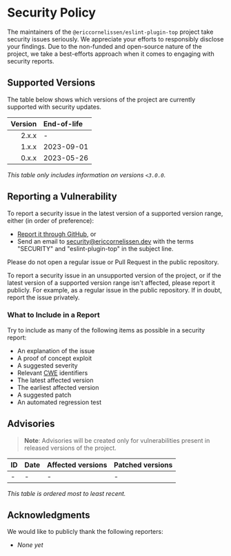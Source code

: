 # Security Policy

The maintainers of the `@ericcornelissen/eslint-plugin-top` project take
security issues seriously. We appreciate your efforts to responsibly disclose
your findings. Due to the non-funded and open-source nature of the project, we
take a best-efforts approach when it comes to engaging with security reports.

## Supported Versions

The table below shows which versions of the project are currently supported with
security updates.

| Version | End-of-life |
| ------: | :---------- |
|   2.x.x | -           |
|   1.x.x | 2023-09-01  |
|   0.x.x | 2023-05-26  |

_This table only includes information on versions `<3.0.0`._

## Reporting a Vulnerability

To report a security issue in the latest version of a supported version range,
either (in order of preference):

- [Report it through GitHub][new github advisory], or
- Send an email to [security@ericcornelissen.dev] with the terms "SECURITY" and
  "eslint-plugin-top" in the subject line.

Please do not open a regular issue or Pull Request in the public repository.

To report a security issue in an unsupported version of the project, or if the
latest version of a supported version range isn't affected, please report it
publicly. For example, as a regular issue in the public repository. If in doubt,
report the issue privately.

[new github advisory]: https://github.com/ericcornelissen/eslint-plugin-top/security/advisories/new
[security@ericcornelissen.dev]: mailto:security@ericcornelissen.dev?subject=SECURITY%20%28eslint-plugin-top%29

### What to Include in a Report

Try to include as many of the following items as possible in a security report:

- An explanation of the issue
- A proof of concept exploit
- A suggested severity
- Relevant [CWE] identifiers
- The latest affected version
- The earliest affected version
- A suggested patch
- An automated regression test

[cwe]: https://cwe.mitre.org/

## Advisories

> **Note**: Advisories will be created only for vulnerabilities present in
> released versions of the project.

| ID  | Date | Affected versions | Patched versions |
| :-- | :--- | :---------------- | :--------------- |
| -   | -    | -                 | -                |

_This table is ordered most to least recent._

## Acknowledgments

We would like to publicly thank the following reporters:

- _None yet_
